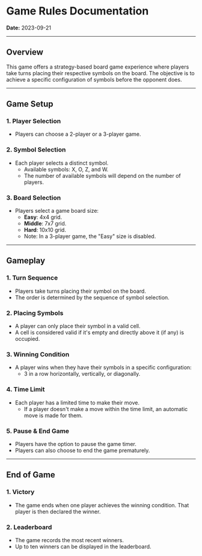 
# Game Rules Documentation

**Date:** 2023-09-21

---

## **Overview**

This game offers a strategy-based board game experience where players take turns placing their respective symbols on the board. The objective is to achieve a specific configuration of symbols before the opponent does.

---

## **Game Setup**

### **1. Player Selection**
- Players can choose a 2-player or a 3-player game.
  
### **2. Symbol Selection**
- Each player selects a distinct symbol.
  - Available symbols: X, O, Z, and W.
  - The number of available symbols will depend on the number of players.

### **3. Board Selection**
- Players select a game board size:
  - **Easy**: 4x4 grid.
  - **Middle**: 7x7 grid.
  - **Hard**: 10x10 grid.
  - Note: In a 3-player game, the "Easy" size is disabled.

---

## **Gameplay**

### **1. Turn Sequence**
- Players take turns placing their symbol on the board. 
- The order is determined by the sequence of symbol selection.

### **2. Placing Symbols**
- A player can only place their symbol in a valid cell.
- A cell is considered valid if it's empty and directly above it (if any) is occupied.
  
### **3. Winning Condition**
- A player wins when they have their symbols in a specific configuration:
  - 3 in a row horizontally, vertically, or diagonally.
  
### **4. Time Limit**
- Each player has a limited time to make their move.
  - If a player doesn't make a move within the time limit, an automatic move is made for them.

### **5. Pause & End Game**
- Players have the option to pause the game timer.
- Players can also choose to end the game prematurely.

---

## **End of Game**

### **1. Victory**
- The game ends when one player achieves the winning condition. That player is then declared the winner.

### **2. Leaderboard**
- The game records the most recent winners.
- Up to ten winners can be displayed in the leaderboard.

